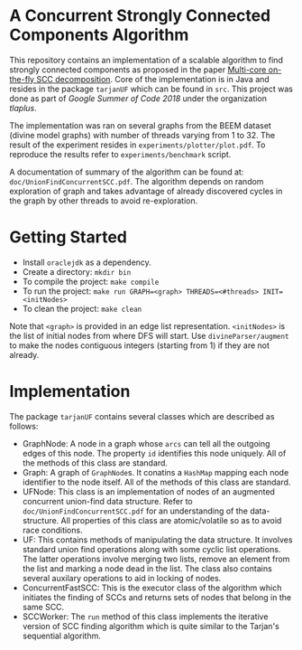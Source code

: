 A Concurrent Strongly Connected Components Algorithm
====================================================

This repository contains an implementation of a scalable algorithm to find strongly connected components as proposed in the paper [Multi-core on-the-fly SCC decomposition](https://dl.acm.org/citation.cfm?id=2851161). Core of the implementation is in Java and resides in the package `tarjanUF` which can be found in `src`. This project was done as part of *Google Summer of Code 2018* under the organization *tlaplus*.

The implementation was ran on several graphs from the BEEM dataset (divine model graphs) with number of threads varying from 1 to 32. The result of the experiment resides in `experiments/plotter/plot.pdf`.
To reproduce the results refer to `experiments/benchmark` script.

A documentation of summary of the algorithm can be found at: `doc/UnionFindConcurrentSCC.pdf`. The algorithm depends on random exploration of graph and takes advantage of already discovered cycles in the graph by other threads to avoid re-exploration.

Getting Started
===============

- Install `oraclejdk` as a dependency.
- Create a directory: `mkdir bin`
- To compile the project: `make compile`
- To run the project: `make run GRAPH=<graph> THREADS=<#threads> INIT=<initNodes>`
- To clean the project: `make clean`

Note that `<graph>` is provided in an edge list representation. `<initNodes>` is the list of initial nodes from where DFS will start. Use `divineParser/augment` to make the nodes contiguous integers (starting from 1) if they are not already.

Implementation
==============

The package `tarjanUF` contains several classes which are described as follows:

- GraphNode: A node in a graph whose `arcs` can tell all the outgoing edges of this node. The property `id` identifies this node uniquely. All of the methods of this class are standard.
- Graph: A graph of `GraphNode`s. It conatins a `HashMap` mapping each node identifier to the node itself. All of the methods of this class are standard.
- UFNode: This class is an implementation of nodes of an augmented concurrent union-find data structure. Refer to `doc/UnionFindConcurrentSCC.pdf` for an understanding of the data-structure. All properties of this class are atomic/volatile so as to avoid race conditions.
- UF: This contains methods of manipulating the data structure. It involves standard union find operations along with some cyclic list operations. The latter operations involve merging two lists, remove an element from the list and marking a node dead in the list. The class also contains several auxilary operations to aid in locking of nodes.
- ConcurrentFastSCC: This is the executor class of the algorithm which initiates the finding of SCCs and returns sets of nodes that belong in the same SCC.
- SCCWorker: The `run` method of this class implements the iterative version of SCC finding algorithm which is quite similar to the Tarjan's sequential algorithm.
